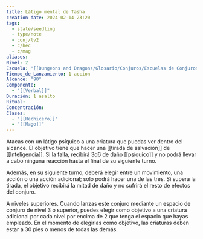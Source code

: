 ```yaml
---
title: Látigo mental de Tasha
creation date: 2024-02-14 23:20
tags:
  - state/seedling
  - type/note
  - conj/lv2
  - c/hec
  - c/mag
aliases: 
Nivel: 2
Escuela: "[[Dungeons and Dragons/Glosario/Conjuros/Escuelas de Conjuros/Encantamiento]]"
Tiempo_de_Lanzamiento: 1 accion
Alcance: "90"
Componente:
  - "[[Verbal]]"
Duración: 1 asalto
Ritual: 
Concentración: 
Clases:
  - "[[Hechicero]]"
  - "[[Mago]]"
---
```

Atacas con un látigo psíquico a una criatura que puedas ver dentro del alcance. El objetivo tiene que hacer una [[tirada de salvación]] de [[Inteligencia]]. Si la falla, recibirá 3d6 de daño [[psíquico]] y no podrá llevar a cabo ninguna reacción hasta el final de su siguiente turno.

Además, en su siguiente turno, deberá elegir entre un movimiento, una acción o una acción
adicional; solo podrá hacer una de las tres. Si supera la tirada, el objetivo recibirá la mitad de daño y no sufrirá el resto de efectos del conjuro.

A niveles superiores. Cuando lanzas este conjuro mediante un espacio de conjuro de nivel 3 o
superior, puedes elegir como objetivo a una criatura adicional por cada nivel por encima de 2 que
tenga el espacio que hayas empleado. En el momento de elegirlas como objetivo, las criaturas deben estar a 30 pies o menos de todas las demás.
